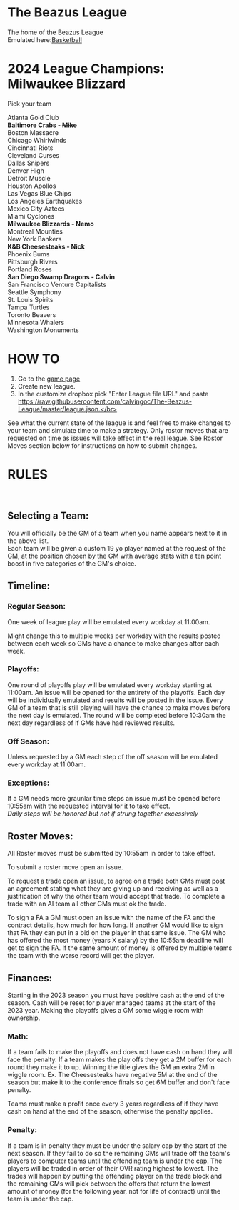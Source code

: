 # The Beazus League
The home of the Beazus League </br>
Emulated here:[Basketball](https://play.basketball-gm.com/)</br>

# 2024 League Champions: Milwaukee Blizzard

Pick your team

Atlanta Gold Club<br/>
<b>Baltimore Crabs - <s>Mike</s></b><br/>
Boston Massacre<br/>
Chicago Whirlwinds<br/>
Cincinnati Riots<br/>
Cleveland Curses<br/>
Dallas Snipers<br/>
Denver High<br/>
Detroit Muscle<br/>
Houston Apollos<br/>
Las Vegas Blue Chips<br/>
Los Angeles Earthquakes<br/>
Mexico City Aztecs<br/>
Miami Cyclones<br/>
<b>Milwaukee Blizzards - Nemo </b><br/>
Montreal Mounties<br/>
New York Bankers<br/>
<b>K&B Cheesesteaks - Nick</b><br/>
Phoenix Bums<br/>
Pittsburgh Rivers<br/>
Portland Roses<br/>
<b>San Diego Swamp Dragons - Calvin </b><br/>
San Francisco Venture Capitalists<br/>
Seattle Symphony<br/>
St. Louis Spirits<br/>
Tampa Turtles<br/>
Toronto Beavers<br/>
Minnesota Whalers<br/>
Washington Monuments<br/>

# HOW TO <br/>
1. Go to the [game page](https://play.basketball-gm.com/)</br>
2. Create new league. </br>
3. In the customize dropbox pick "Enter League file URL" and paste https://raw.githubusercontent.com/calvingoc/The-Beazus-League/master/league.json.</br>

See what the current state of the league is and feel free to make changes to your team and simulate time to make a strategy. Only rostor moves that are requested on time as issues will take effect in the real league. See Rostor Moves section below for instructions on how to submit changes.

# RULES <br/><br/>



## Selecting a Team: </br>
You will officially be the GM of a team when you name appears next to it in the above list. </br>
Each team will be given a custom 19 yo player named at the request of the GM, at the position chosen by the GM with average stats with a ten point boost in five categories of the GM's choice.

## Timeline: </br>
### Regular Season: </br>

One week of league play will be emulated every workday at 11:00am.</br>

Might change this to multiple weeks per workday with the results posted between each week so GMs have a chance to make changes after each week. <br/>

### Playoffs: </br>

One round of playoffs play will be emulated every workday starting at 11:00am. An issue will be opened for the entirety of the playoffs. Each day will be individually emulated and results will be posted in the issue. Every GM of a team that is still playing will have the chance to make moves before the next day is emulated. The round will be completed before 10:30am the next day regardless of if GMs have had reviewed results.</br>


### Off Season: </br>

Unless requested by a GM each step of the off season will be emulated every workday at 11:00am. </br>

### Exceptions: </br>
If a GM needs more graunlar time steps an issue must be opened before 10:55am with the requested interval for it to take effect. </br> 
*Daily steps will be honored but not if strung together excessively*

## Roster Moves: </br>

All Roster moves must be submitted by 10:55am in order to take effect.</br>

To submit a roster move open an issue.</br>

To request a trade open an issue, to agree on a trade both GMs must post an agreement stating what they are giving up and receiving as well as a justification of why the other team would accept that trade.
To complete a trade with an AI team all other GMs must ok the trade.</br>


To sign a FA a GM must open an issue with the name of the FA and the contract details, how much for how long. If another GM would like to sign that FA they can put in a bid on the player in that same issue. The GM who has offered the most money (years X salary) by the 10:55am deadline will get to sign the FA. If the same amount of money is offered by multiple teams the team with the worse record will get the player. 


## Finances: </br>
Starting in the 2023 season you must have positive cash at the end of the season. Cash will be reset for player managed teams at the start of the 2023 year. Making the playoffs gives a GM some wiggle room with ownership. 

### Math: </br>
If a team fails to make the playoffs and does not have cash on hand they will face the penalty. If a team makes the play offs they get a 2M buffer for each round they make it to up. Winning the title gives the GM an extra 2M in wiggle room. Ex. The Cheesesteaks have negative 5M at the end of the season but make it to the conference finals so get 6M buffer and don't face penalty.

Teams must make a profit once every 3 years regardless of if they have cash on hand at the end of the season, otherwise the penalty applies.

### Penalty: </br>
If a team is in penalty they must be under the salary cap by the start of the next season. If they fail to do so the remaining GMs will trade off the team's players to computer teams until the offending team is under the cap. The players will be traded in order of their OVR rating highest to lowest. The trades will happen by putting the offending player on the trade block and the remaining GMs will pick between the offers that return the lowest amount of money (for the following year, not for life of contract) until the team is under the cap.



